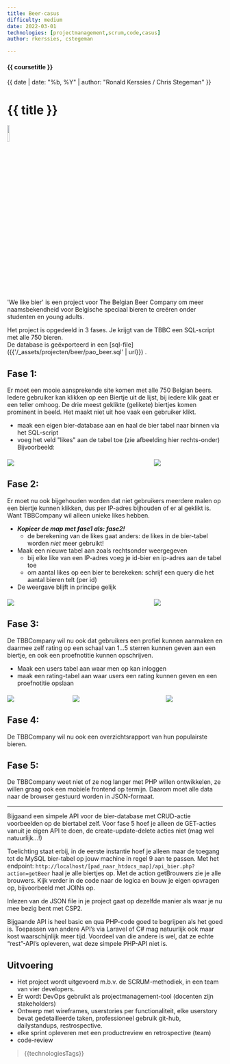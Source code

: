 ```yaml
---
title: Beer-casus
difficulty: medium
date: 2022-03-01
technologies: [projectmanagement,scrum,code,casus]
author: rkerssies, cstegeman

---
```


#### {{ coursetitle }}
{{ date | date: "%b, %Y" | author: "Ronald Kerssies / Chris Stegeman" }}

# {{ title }}

<img src="{{ '/_assets/projecten/beer/prj_biertjes.png' | url }}" style="width:10%;">


'We like bier' is een project voor The Belgian Beer Company om meer naamsbekendheid voor Belgische speciaal bieren te creëren onder studenten en young adults.

Het project is opgedeeld in 3 fases.  Je krijgt van de TBBC een SQL-script met alle 750 bieren.<br>
De database is geëxporteerd in een [sql-file]({{'/_assets/projecten/beer/pao_beer.sql' | url}}) .

## Fase 1:
Er moet een mooie aansprekende site komen met alle 750 Belgian beers.
Iedere gebruiker kan klikken op een Biertje uit de lijst, bij iedere klik gaat er een teller omhoog. De drie meest geklikte (gelikete) biertjes komen prominent in beeld.
Het maakt niet uit hoe vaak een gebruiker klikt.<br>
* maak een eigen bier-database aan en haal de bier tabel naar binnen via het SQL-script
* voeg het veld "likes" aan de tabel toe (zie afbeelding hier rechts-onder)
Bijvoorbeeld:
<div style="display:flex; column-gap:20px; margin-top:20px;">
    <div style="flex:4">
        <img src="{{ '/_assets/projecten/beer/fase1.png' | url }}">
    </div>
    <div style="flex:2">
        <img src="{{ '/_assets/projecten/beer/bier_likes.png' | url }}">
    </div>
</div>


## Fase 2:
Er moet nu ook bijgehouden worden dat niet gebruikers meerdere malen op een biertje kunnen klikken, dus per IP-adres bijhouden of er al geklikt is. Want TBBCompany wil alleen unieke likes hebben.
* <b><i>Kopieer de map met fase1 als: fase2!</i></b>
    * de berekening van de likes gaat anders: de likes in de bier-tabel worden <i>niet</i> meer gebruikt!
* Maak een nieuwe tabel aan zoals rechtsonder weergegeven
    * bij elke like van een IP-adres voeg je id-bier en ip-adres aan de tabel toe
    * om aantal likes op een bier te berekeken: schrijf een query die het aantal bieren telt (per id)
* De weergave blijft in principe gelijk 
<div style="display:flex; column-gap:20px; max-width:600px; margin-top:20px;">
    <div style="flex:4">
        <img src="{{ '/_assets/projecten/beer/bier_likes.png' | url }}">
    </div>
    <div style="flex:2">
        <img src="{{ '/_assets/projecten/beer/bier_ip.png' | url }}">
    </div>
</div>

## Fase 3:
De TBBCompany wil nu ook dat gebruikers een profiel kunnen aanmaken en daarmee zelf rating op een schaal van 1…5 sterren kunnen geven aan een biertje, en ook een proefnotitie kunnen opschrijven.
* Maak een users tabel aan waar men op kan inloggen
* maak een rating-tabel aan waar users een rating kunnen geven en een proefnotitie opslaan
<div style="display:flex; column-gap:20px;  margin-top:20px;">
    <div style="flex:2">
        <img src="{{ '/_assets/projecten/beer/user_inlog.png' | url }}">
    </div>
    <div style="flex:3">
        <img src="{{ '/_assets/projecten/beer/user-rating.png' | url }}">
    </div>
    <div style="flex:2">
        <img src="{{ '/_assets/projecten/beer/rating.png' | url }}">
    </div>
</div>

## Fase 4:
De TBBCompany wil nu ook een overzichtsrapport van hun populairste bieren.

## Fase 5:
De TBBCompany weet niet of ze nog langer met PHP willen ontwikkelen, ze willen graag ook een mobiele frontend op termijn. Daarom moet alle data naar de browser gestuurd worden in JSON-formaat.

__________
Bijgaand een simpele API voor de bier-database met CRUD-actie voorbeelden op de biertabel zelf. Voor fase 5 hoef je alleen de GET-acties vanuit je eigen API te doen, de create-update-delete acties niet (mag wel natuurlijk…!)

Toelichting staat erbij, in de eerste instantie hoef je alleen maar de toegang tot de MySQL bier-tabel op jouw machine in regel 9 aan te passen.
Met het endpoint: ```http://localhost/[pad_naar_htdocs_map]/api_bier.php?action=getBeer``` haal je alle biertjes op. Met de action getBrouwers zie je alle brouwers. Kijk verder in de code naar de logica en bouw je eigen opvragen op, bijvoorbeeld met JOINs op.

Inlezen van de JSON file in je project gaat op dezelfde manier als waar je nu mee bezig bent met CSP2.

Bijgaande API is heel basic en qua PHP-code goed te begrijpen als het goed is.
Toepassen van andere API’s via Laravel of C# mag natuurlijk ook maar kost waarschijnlijk meer tijd. Voordeel van die andere is wel, dat ze echte “rest”-API’s opleveren, wat deze simpele PHP-API niet is.  

## Uitvoering
* Het project wordt uitgevoerd m.b.v. de SCRUM-methodiek, in een team van vier developers.
* Er wordt DevOps gebruikt als projectmanagement-tool (docenten zijn stakeholders)
* Ontwerp met wireframes, userstories per functionaliteit, elke userstory bevat gedetailleerde taken,
  professioneel gebruik git-hub, dailystandups, restrospective.
* elke sprint opleveren met een productreview en retrospective (team)
* code-review


> {{technologiesTags}}

